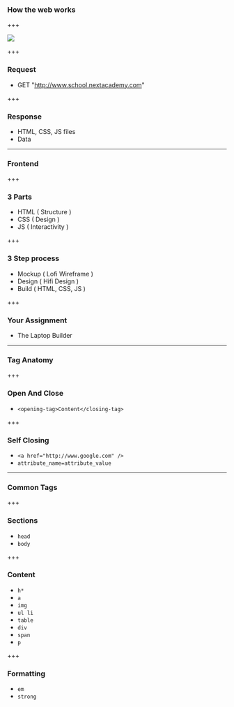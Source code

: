 ### How the web works

+++

<img src="https://mdn.mozillademos.org/files/8973/Client-server.jpg">

+++

### Request
- GET "http://www.school.nextacademy.com"

+++

### Response
- HTML, CSS, JS files
- Data

---

### Frontend

+++

### 3 Parts
- HTML ( Structure )
- CSS ( Design )
- JS ( Interactivity )

+++

### 3 Step process
- Mockup ( Lofi Wireframe )
- Design ( Hifi Design )
- Build ( HTML, CSS, JS )

+++

### Your Assignment
- The Laptop Builder

---

### Tag Anatomy

+++

### Open And Close
- `<opening-tag>Content</closing-tag>`

+++

### Self Closing
- `<a href="http://www.google.com" />`
- `attribute_name=attribute_value`

---

### Common Tags

+++

### Sections
- `head`
- `body`

+++

### Content
- `h*`
- `a`
- `img`
- `ul li`
- `table`
- `div`
- `span`
- `p`

+++

### Formatting
- `em`
- `strong`